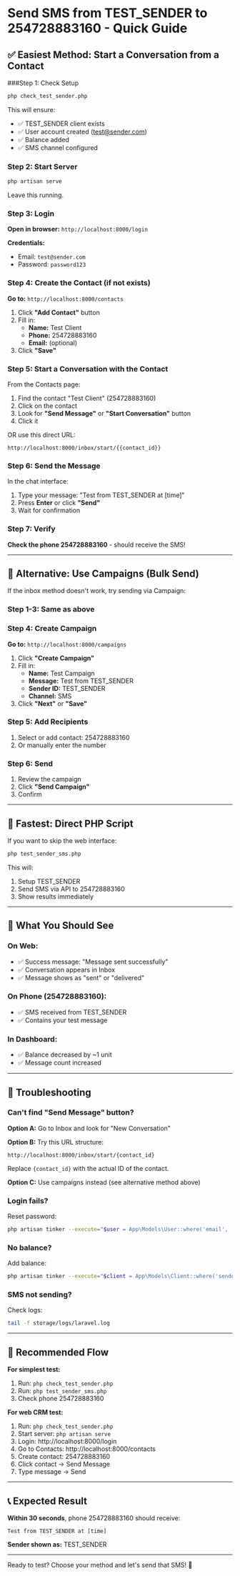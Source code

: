 # Send SMS from TEST_SENDER to 254728883160 - Quick Guide

## ✅ Easiest Method: Start a Conversation from a Contact

###Step 1: Check Setup
```bash
php check_test_sender.php
```

This will ensure:
- ✅ TEST_SENDER client exists
- ✅ User account created (test@sender.com)
- ✅ Balance added
- ✅ SMS channel configured

### Step 2: Start Server
```bash
php artisan serve
```

Leave this running.

### Step 3: Login

**Open in browser:** `http://localhost:8000/login`

**Credentials:**
- Email: `test@sender.com`  
- Password: `password123`

### Step 4: Create the Contact (if not exists)

**Go to:** `http://localhost:8000/contacts`

1. Click **"Add Contact"** button
2. Fill in:
   - **Name:** Test Client
   - **Phone:** 254728883160  
   - **Email:** (optional)
3. Click **"Save"**

### Step 5: Start a Conversation with the Contact

From the Contacts page:
1. Find the contact "Test Client" (254728883160)
2. Click on the contact
3. Look for **"Send Message"** or **"Start Conversation"** button
4. Click it

OR use this direct URL:
```
http://localhost:8000/inbox/start/{{contact_id}}
```

### Step 6: Send the Message

In the chat interface:
1. Type your message: "Test from TEST_SENDER at [time]"
2. Press **Enter** or click **"Send"**
3. Wait for confirmation

### Step 7: Verify

**Check the phone 254728883160** - should receive the SMS!

---

## 🔄 Alternative: Use Campaigns (Bulk Send)

If the inbox method doesn't work, try sending via Campaign:

### Step 1-3: Same as above

### Step 4: Create Campaign

**Go to:** `http://localhost:8000/campaigns`

1. Click **"Create Campaign"**
2. Fill in:
   - **Name:** Test Campaign
   - **Message:** Test from TEST_SENDER
   - **Sender ID:** TEST_SENDER
   - **Channel:** SMS
3. Click **"Next"** or **"Save"**

### Step 5: Add Recipients

1. Select or add contact: 254728883160
2. Or manually enter the number

### Step 6: Send

1. Review the campaign
2. Click **"Send Campaign"**
3. Confirm

---

## 🚀 Fastest: Direct PHP Script

If you want to skip the web interface:

```bash
php test_sender_sms.php
```

This will:
1. Setup TEST_SENDER
2. Send SMS via API to 254728883160
3. Show results immediately

---

## 📱 What You Should See

### On Web:
- ✅ Success message: "Message sent successfully"
- ✅ Conversation appears in Inbox
- ✅ Message shows as "sent" or "delivered"

### On Phone (254728883160):
- ✅ SMS received from TEST_SENDER
- ✅ Contains your test message

### In Dashboard:
- ✅ Balance decreased by ~1 unit
- ✅ Message count increased

---

## 🔧 Troubleshooting

### Can't find "Send Message" button?

**Option A:** Go to Inbox and look for "New Conversation"

**Option B:** Try this URL structure:
```
http://localhost:8000/inbox/start/{contact_id}
```
Replace `{contact_id}` with the actual ID of the contact.

**Option C:** Use campaigns instead (see alternative method above)

### Login fails?

Reset password:
```bash
php artisan tinker --execute="$user = App\Models\User::where('email', 'test@sender.com')->first(); $user->password = Hash::make('password123'); $user->save(); echo 'Password: password123';"
```

### No balance?

Add balance:
```bash
php artisan tinker --execute="$client = App\Models\Client::where('sender_id', 'TEST_SENDER')->first(); $client->balance = 100; $client->save(); echo 'Added KSH 100';"
```

### SMS not sending?

Check logs:
```bash
tail -f storage/logs/laravel.log
```

---

## 🎯 Recommended Flow

**For simplest test:**
1. Run: `php check_test_sender.php`
2. Run: `php test_sender_sms.php`
3. Check phone 254728883160

**For web CRM test:**
1. Run: `php check_test_sender.php`
2. Start server: `php artisan serve`
3. Login: http://localhost:8000/login
4. Go to Contacts: http://localhost:8000/contacts
5. Create contact: 254728883160
6. Click contact → Send Message
7. Type message → Send

---

## 📞 Expected Result

**Within 30 seconds**, phone 254728883160 should receive:
```
Test from TEST_SENDER at [time]
```

**Sender shown as:** TEST_SENDER

---

Ready to test? Choose your method and let's send that SMS! 🚀

